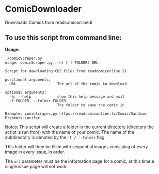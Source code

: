 # ComicDownloader

Downloads Comics from readcomiconline.li


## To use this script from command line:

**Usage:**

```shell
./comicScraper.py
usage: comicScraper.py [-h] [-f FOLDER] URL

Script for downloading CBZ files from readcomiconline.li

positional arguments:
  URL                   The url of the comic to download

optional arguments:
  -h, --help            show this help message and exit
  -f FOLDER, --folder FOLDER
                        The folder to save the comic in

Example: comicScraper.py https://readcomiconline.li/Comic/Sandman-Presents-Lucifer
```

Notes:
This script will create a folder in the current directory (directory the script is run from) with the name of your comic. The name of the subdirectory is denoted by the `-f / --folder` flag.

This folder will then be filled with sequential images consisting of every image in every issue, in order.

The `url` parameter must be the information page for a comic, at this time a single issue page will not work.
